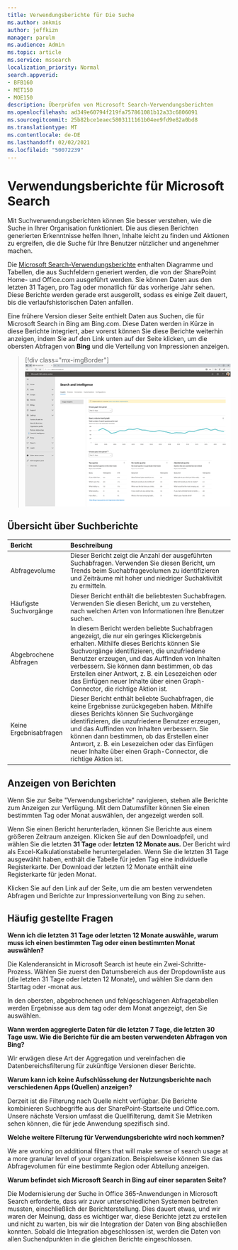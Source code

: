 ```yaml
---
title: Verwendungsberichte für Die Suche
ms.author: ankmis
author: jeffkizn
manager: parulm
ms.audience: Admin
ms.topic: article
ms.service: mssearch
localization_priority: Normal
search.appverid:
- BFB160
- MET150
- MOE150
description: Überprüfen von Microsoft Search-Verwendungsberichten
ms.openlocfilehash: ad349e60794f219fa757861081b12a33c6806091
ms.sourcegitcommit: 25b82bce1eaec5803111161b04ee9fd9e82a0bd8
ms.translationtype: MT
ms.contentlocale: de-DE
ms.lasthandoff: 02/02/2021
ms.locfileid: "50072239"
---
```

# <a name="microsoft-search-usage-reports"></a>Verwendungsberichte für Microsoft Search

Mit Suchverwendungsberichten können Sie besser verstehen, wie die Suche in Ihrer Organisation funktioniert. Die aus diesen Berichten generierten Erkenntnisse helfen Ihnen, Inhalte leicht zu finden und Aktionen zu ergreifen, die die Suche für Ihre Benutzer nützlicher und angenehmer machen. [](https://docs.microsoft.com/microsoftsearch/make-content-easy-to-find)

Die [Microsoft Search-Verwendungsberichte](https://admin.microsoft.com/Adminportal/Home?#/MicrosoftSearch/insights) enthalten Diagramme und Tabellen, die aus Suchfeldern generiert werden, die von der SharePoint Home- und Office.com ausgeführt werden. Sie können Daten aus den letzten 31 Tagen, pro Tag oder monatlich für das vorherige Jahr sehen. Diese Berichte werden gerade erst ausgerollt, sodass es einige Zeit dauert, bis die verlaufshistorischen Daten anfallen.

Eine frühere Version dieser Seite enthielt Daten aus Suchen, die für Microsoft Search in Bing am Bing.com. Diese Daten werden in Kürze in diese Berichte integriert, aber vorerst können Sie diese Berichte weiterhin anzeigen, indem Sie auf den Link unten auf der Seite klicken, um die obersten Abfragen von **Bing** und die Verteilung von Impressionen anzeigen.

> [!div class="mx-imgBorder"]
> ![Dashboard für Verwendungsberichte durchsuchen](media/usage-reports/usage_reports_v2.png)

## <a name="overview-of-search-reports"></a>Übersicht über Suchberichte

| Bericht | Beschreibung |
|:-----|:-----|
|Abfragevolume|Dieser Bericht zeigt die Anzahl der ausgeführten Suchabfragen. Verwenden Sie diesen Bericht, um Trends beim Suchabfragevolumen zu identifizieren und Zeiträume mit hoher und niedriger Suchaktivität zu ermitteln.|
|Häufigste Suchvorgänge|Dieser Bericht enthält die beliebtesten Suchabfragen. Verwenden Sie diesen Bericht, um zu verstehen, nach welchen Arten von Informationen Ihre Benutzer suchen.|
|Abgebrochene Abfragen|In diesem Bericht werden beliebte Suchabfragen angezeigt, die nur ein geringes Klickergebnis erhalten. Mithilfe dieses Berichts können Sie Suchvorgänge identifizieren, die unzufriedene Benutzer erzeugen, und das Auffinden von Inhalten verbessern. Sie können dann bestimmen, ob das Erstellen einer Antwort, z. B. ein Lesezeichen oder das Einfügen neuer Inhalte über einen Graph-Connector, die richtige Aktion ist.|
|Keine Ergebnisabfragen|Dieser Bericht enthält beliebte Suchabfragen, die keine Ergebnisse zurückgegeben haben. Mithilfe dieses Berichts können Sie Suchvorgänge identifizieren, die unzufriedene Benutzer erzeugen, und das Auffinden von Inhalten verbessern. Sie können dann bestimmen, ob das Erstellen einer Antwort, z. B. ein Lesezeichen oder das Einfügen neuer Inhalte über einen Graph-Connector, die richtige Aktion ist.|

## <a name="viewing-reports"></a>Anzeigen von Berichten

Wenn Sie zur Seite "Verwendungsberichte" navigieren, stehen alle Berichte zum Anzeigen zur Verfügung. Mit dem Datumsfilter können Sie einen bestimmten Tag oder Monat auswählen, der angezeigt werden soll.

Wenn Sie einen Bericht herunterladen, können Sie Berichte aus einem größeren Zeitraum anzeigen. Klicken Sie auf den Downloadpfeil, und wählen Sie die letzten **31 Tage** oder **letzten 12 Monate aus.** Der Bericht wird als Excel-Kalkulationstabelle heruntergeladen. Wenn Sie die letzten 31 Tage ausgewählt haben, enthält die Tabelle für jeden Tag eine individuelle Registerkarte. Der Download der letzten 12 Monate enthält eine Registerkarte für jeden Monat.

Klicken Sie auf den Link auf der Seite, um die am besten verwendeten Abfragen und Berichte zur Impressionverteilung von Bing zu sehen.

## <a name="frequently-asked-questions"></a>Häufig gestellte Fragen

**Wenn ich die letzten 31 Tage oder letzten 12 Monate auswähle, warum muss ich einen bestimmten Tag oder einen bestimmten Monat auswählen?**

Die Kalenderansicht in Microsoft Search ist heute ein Zwei-Schritte-Prozess. Wählen Sie zuerst den Datumsbereich aus der Dropdownliste aus (die letzten 31 Tage oder letzten 12 Monate), und wählen Sie dann den Starttag oder -monat aus.

In den obersten, abgebrochenen und fehlgeschlagenen Abfragetabellen werden Ergebnisse aus dem tag oder dem Monat angezeigt, den Sie auswählen.

**Wann werden aggregierte Daten für die letzten 7 Tage, die letzten 30 Tage usw. Wie die Berichte für die am besten verwendeten Abfragen von Bing?**

Wir erwägen diese Art der Aggregation und vereinfachen die Datenbereichsfilterung für zukünftige Versionen dieser Berichte.

**Warum kann ich keine Aufschlüsselung der Nutzungsberichte nach verschiedenen Apps (Quellen) anzeigen?**

Derzeit ist die Filterung nach Quelle nicht verfügbar. Die Berichte kombinieren Suchbegriffe aus der SharePoint-Startseite und Office.com. Unsere nächste Version umfasst die Quellfilterung, damit Sie Metriken sehen können, die für jede Anwendung spezifisch sind.

**Welche weitere Filterung für Verwendungsberichte wird noch kommen?**

We are working on additional filters that will make sense of search usage at a more granular level of your organization. Beispielsweise können Sie das Abfragevolumen für eine bestimmte Region oder Abteilung anzeigen.

**Warum befindet sich Microsoft Search in Bing auf einer separaten Seite?**

Die Modernisierung der Suche in Office 365-Anwendungen in Microsoft Search erforderte, dass wir zuvor unterschiedlichen Systemen beitreten mussten, einschließlich der Berichterstellung. Dies dauert etwas, und wir waren der Meinung, dass es wichtiger war, diese Berichte jetzt zu erstellen und nicht zu warten, bis wir die Integration der Daten von Bing abschließen konnten. Sobald die Integration abgeschlossen ist, werden die Daten von allen Suchendpunkten in die gleichen Berichte eingeschlossen.
